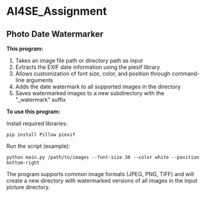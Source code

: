 # AI4SE_Assignment

## Photo Date Watermarker

**This program:**

1. Takes an image file path or directory path as input
2. Extracts the EXIF date information using the piexif library
3. Allows customization of font size, color, and position through command-line arguments
4. Adds the date watermark to all supported images in the directory
5. Saves watermarked images to a new subdirectory with the "_watermark" suffix

**To use this program:**

Install required libraries: 

```shell
pip install Pillow piexif
```

Run the script (example): 

```shell
python main.py /path/to/images --font-size 30 --color white --position bottom-right
```

The program supports common image formats (JPEG, PNG, TIFF) and will create a new directory with watermarked versions of all images in the input picture directory.

